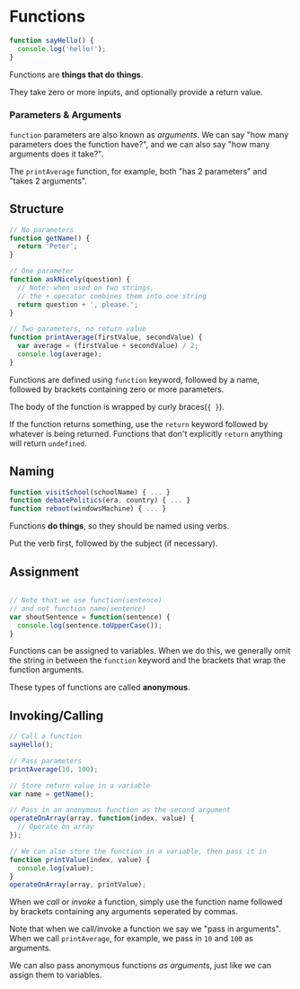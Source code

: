# Functions

```javascript
function sayHello() {
  console.log('hello!');
}
```

Functions are __things that do things__.

They take zero or more inputs, and optionally provide a return value.

### Parameters & Arguments

`function` parameters are also known as _arguments_.
We can say "how many parameters does the function have?", and we can also say "how many arguments does it take?".

The `printAverage` function, for example, both "has 2 parameters" and "takes 2 arguments".

## Structure

```javascript
// No parameters
function getName() {
  return 'Peter';
}

// One parameter
function askNicely(question) {
  // Note: when used on two strings,
  // the + operator combines them into one string
  return question + ', please.';
}

// Two parameters, no return value
function printAverage(firstValue, secondValue) {
  var average = (firstValue + secondValue) / 2;
  console.log(average);
}
```

Functions are defined using `function` keyword, followed by a name, followed by brackets containing zero or more parameters.

The body of the function is wrapped by curly braces(`{ }`).

If the function returns something, use the `return` keyword followed by whatever is being returned.
Functions that don't explicitly `return` anything will return `undefined`.



## Naming

```javascript
function visitSchool(schoolName) { ... }
function debatePolitics(era, country) { ... }
function reboot(windowsMachine) { ... }
```

Functions __do things__, so they should be named using verbs.

Put the verb first, followed by the subject (if necessary).

## Assignment

```javascript

// Note that we use function(sentence)
// and not function name(sentence)
var shoutSentence = function(sentence) {
  console.log(sentence.toUpperCase());
}
```

Functions can be assigned to variables.
When we do this, we generally omit the string in between the `function` keyword
and the brackets that wrap the function arguments.

These types of functions are called __anonymous__.

## Invoking/Calling

```javascript
// Call a function
sayHello();

// Pass parameters
printAverage(10, 100);

// Store return value in a variable
var name = getName();

// Pass in an anonymous function as the second argument
operateOnArray(array, function(index, value) {
  // Operate on array
});

// We can also store the function in a variable, then pass it in
function printValue(index, value) {
  console.log(value);
}
operateOnArray(array, printValue);
```

When we _call_ or _invoke_ a function, simply use the function name followed by brackets containing any arguments seperated by commas.

Note that when we call/invoke a function we say we "pass in arguments".
When we call `printAverage`, for example, we pass in `10` and `100` as arguments.

We can also pass anonymous functions _as arguments_, just like we can assign them to variables.
